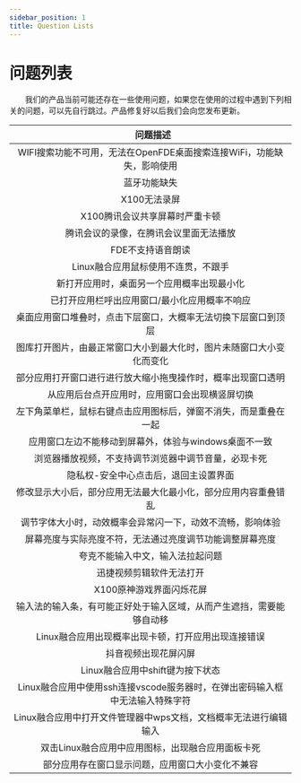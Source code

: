 ```yaml
---
sidebar_position: 1
title: Question Lists
---
```


# 问题列表

&emsp;&emsp;我们的产品当前可能还存在一些使用问题，如果您在使用的过程中遇到下列相关的问题，可以先自行跳过。产品修复好以后我们会向您发布更新。

|   问题描述 | 
| :----: | 
|WIFI搜索功能不可用，无法在OpenFDE桌面搜索连接WiFi，功能缺失，影响使用|
|蓝牙功能缺失|
|X100无法录屏|
|X100腾讯会议共享屏幕时严重卡顿|
|腾讯会议的录像，在腾讯会议里面无法播放|
|FDE不支持语音朗读|
|Linux融合应用鼠标使用不连贯，不跟手|	
|新打开应用时，桌面另一个应用概率出现最小化|
|已打开应用栏呼出应用窗口/最小化应用概率不响应|
|桌面应用窗口堆叠时，点击下层窗口，大概率无法切换下层窗口到顶层|
|图库打开图片，由最正常窗口大小到最大化时，图片未随窗口大小变化而变化|
|部分应用打开窗口进行进行放大缩小拖曳操作时，概率出现窗口透明|
|从应用后台点开应用时，应用窗口会出现横竖屏切换|
|左下角菜单栏，鼠标右键点击应用图标后，弹窗不消失，而是重叠在一起|
|应用窗口左边不能移动到屏幕外，体验与windows桌面不一致|	
|浏览器播放视频，不支持调节浏览器中调节音量，必现卡死|
|隐私权-安全中心点击后，退回主设置界面|		
|修改显示大小后，部分应用无法最大化最小化，部分应用内容重叠错乱|
|调节字体大小时，动效概率会异常闪一下，动效不流畅，影响体验|
|屏幕亮度与实际亮度不符，无法通过亮度调节功能调整屏幕亮度|		
|夸克不能输入中文，输入法拉起问题|
|迅捷视频剪辑软件无法打开|
|X100原神游戏界面闪烁花屏|
|输入法的输入条，有可能正好处于输入区域，从而产生遮挡，需要能够自动移|
|Linux融合应用出现概率出现卡顿，打开应用出现连接错误|
|抖音视频出现花屏闪屏|
|Linux融合应用中shift键为按下状态|
|Linux融合应用中使用ssh连接vscode服务器时，在弹出密码输入框中无法输入特殊字符|
|Linux融合应用中打开文件管理器中wps文档，文档概率无法进行编辑输入|
|双击Linux融合应用中应用图标，出现融合应用面板卡死|
|部分应用存在窗口显示问题，应用窗口大小变化不兼容|